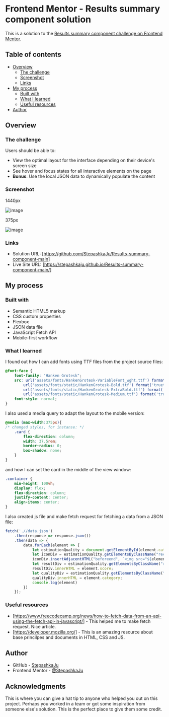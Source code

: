 # Frontend Mentor - Results summary component solution

This is a solution to the [Results summary component challenge on Frontend Mentor](https://www.frontendmentor.io/challenges/results-summary-component-CE_K6s0maV). 
## Table of contents

- [Overview](#overview)
  - [The challenge](#the-challenge)
  - [Screenshot](#screenshot)
  - [Links](#links)
- [My process](#my-process)
  - [Built with](#built-with)
  - [What I learned](#what-i-learned)
  - [Useful resources](#useful-resources)
- [Author](#author)

## Overview

### The challenge

Users should be able to:

- View the optimal layout for the interface depending on their device's screen size
- See hover and focus states for all interactive elements on the page
- **Bonus**: Use the local JSON data to dynamically populate the content

### Screenshot

1440px

![image](https://github.com/StepashkaJu/Results-summary-component-main/assets/121011573/e85789ce-02e8-45e4-9beb-8752650caa50)

375px

![image](https://github.com/StepashkaJu/Results-summary-component-main/assets/121011573/ed4cf558-0ba8-4802-a43a-ff8956d09bbc)

### Links

- Solution URL: [https://github.com/StepashkaJu/Results-summary-component-main]
- Live Site URL: [https://stepashkaju.github.io/Results-summary-component-main/]

## My process

### Built with

- Semantic HTML5 markup
- CSS custom properties
- Flexbox
- JSON data file
- JavaScript Fetch API
- Mobile-first workflow

### What I learned

I found out how I can add fonts using TTF files from the project source files:

```css
@font-face {
    font-family: "Hanken Grotesk";
    src: url('assets/fonts/HankenGrotesk-VariableFont_wght.ttf') format('truetype'),
        url('assets/fonts/static/HankenGrotesk-Bold.ttf') format('truetype'),
        url('assets/fonts/static/HankenGrotesk-ExtraBold.ttf') format('truetype'),
        url('assets/fonts/static/HankenGrotesk-Medium.ttf') format('truetype');
    font-style: normal;
}
```
I also used a media query to adapt the layout to the mobile version:

```css
@media (max-width:375px){
/* changed styles, for instanse: */
    .card {
        flex-direction: column;
        width: 37.5rem;
        border-radius: 0;
        box-shadow: none;
    }
}
```
and how I can set the card in the middle of the view window:

```css
.container {
    min-height: 100vh;
    display: flex;
    flex-direction: column;
    justify-content: center;
    align-items: center;
}
```

I also created js file and make fetch request for fetching a data from a JSON file:

```js
fetch('.//data.json')
    .then(response => response.json())
    .then(data => {
        data.forEach(element => {
            let estimationQuality = document.getElementById(element.category);
            let iconDiv = estimationQuality.getElementsByClassName("rectangle-icon")[0];
            iconDiv.insertAdjacentHTML("beforeend", `<img src="${element.icon}" />`);
            let resultDiv = estimationQuality.getElementsByClassName("rectangle-result")[0];
            resultDiv.innerHTML = element.score;
            let qualityDiv = estimationQuality.getElementsByClassName("rectangle-name")[0];
            qualityDiv.innerHTML = element.category;
            console.log(element)
        })
    });
```

### Useful resources

- [https://www.freecodecamp.org/news/how-to-fetch-data-from-an-api-using-the-fetch-api-in-javascript/] - This helped me to make fetch request. Nice article.
- [https://developer.mozilla.org/] - This is an amazing resource about base princilpes and documents in HTML, CSS and JS. 


## Author
- GitHub - [StepashkaJu](https://github.com/StepashkaJu)
- Frontend Mentor - [@StepashkaJu](https://www.frontendmentor.io/profile/StepashkaJu)

## Acknowledgments

This is where you can give a hat tip to anyone who helped you out on this project. Perhaps you worked in a team or got some inspiration from someone else's solution. This is the perfect place to give them some credit.
